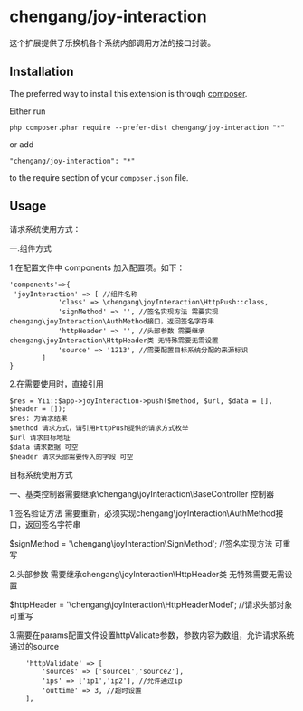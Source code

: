 chengang/joy-interaction
========================
这个扩展提供了乐换机各个系统内部调用方法的接口封装。

Installation
------------

The preferred way to install this extension is through [composer](http://getcomposer.org/download/).

Either run

```
php composer.phar require --prefer-dist chengang/joy-interaction "*"
```

or add

```
"chengang/joy-interaction": "*"
```

to the require section of your `composer.json` file.


Usage
-----
请求系统使用方式：

一.组件方式

1.在配置文件中 components 加入配置项。如下：
```
'components'=>{
 'joyInteraction' => [ //组件名称
            'class' => \chengang\joyInteraction\HttpPush::class, 
            'signMethod' => '', //签名实现方法 需要实现chengang\joyInteraction\AuthMethod接口，返回签名字符串
            'httpHeader' => '', //头部参数 需要继承chengang\joyInteraction\HttpHeader类 无特殊需要无需设置
            'source' => '1213', //需要配置目标系统分配的来源标识
        ]
}
```
2.在需要使用时，直接引用
```
$res = Yii::$app->joyInteraction->push($method, $url, $data = [], $header = []);
$res: 为请求结果
$method 请求方式，请引用HttpPush提供的请求方式枚举
$url 请求目标地址
$data 请求数据 可空
$header 请求头部需要传入的字段 可空
```


目标系统使用方式

一、基类控制器需要继承\chengang\joyInteraction\BaseController 控制器

   1.签名验证方法 需要重新，必须实现chengang\joyInteraction\AuthMethod接口，返回签名字符串
   
   $signMethod = '\chengang\joyInteraction\SignMethod'; //签名实现方法 可重写
   
   2.头部参数 需要继承chengang\joyInteraction\HttpHeader类 无特殊需要无需设置
   
   $httpHeader = '\chengang\joyInteraction\HttpHeaderModel'; //请求头部对象 可重写
   
   3.需要在params配置文件设置httpValidate参数，参数内容为数组，允许请求系统通过的source 
```
    'httpValidate' => [
        'sources' => ['source1','source2'],
        'ips' => ['ip1','ip2'], //允许通过ip
        'outtime' => 3, //超时设置
    ],

```